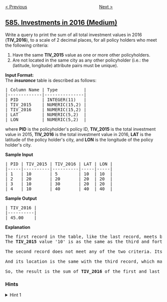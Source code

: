 <!--|This file generated by command(leetcode description); DO NOT EDIT.    |-->
<!--+----------------------------------------------------------------------+-->
<!--|@author    openset <openset.wang@gmail.com>                           |-->
<!--|@link      https://github.com/openset                                 |-->
<!--|@home      https://github.com/tonymontaro/leetcode-hints                        |-->
<!--+----------------------------------------------------------------------+-->

[< Previous](https://github.com/tonymontaro/leetcode-hints/tree/master/problems/find-customer-referee "Find Customer Referee")
　　　　　　　　　　　　　　　　
[Next >](https://github.com/tonymontaro/leetcode-hints/tree/master/problems/customer-placing-the-largest-number-of-orders "Customer Placing the Largest Number of Orders")

## [585. Investments in 2016 (Medium)](https://leetcode.com/problems/investments-in-2016 "2016年的投资")

<p>Write a query to print the sum of all total investment values in 2016 (<b>TIV_2016</b>), to a scale of 2 decimal places, for all policy holders who meet the following criteria:</p>

<ol>
	<li>Have the same <b>TIV_2015</b> value as one or more other policyholders.</li>
	<li>Are not located in the same city as any other policyholder (i.e.: the (latitude, longitude) attribute pairs must be unique).</li>
</ol>

<p><b>Input Format:</b><br />
The <b><i>insurance</i></b> table is described as follows:</p>

<pre>
| Column Name | Type          |
|-------------|---------------|
| PID         | INTEGER(11)   |
| TIV_2015    | NUMERIC(15,2) |
| TIV_2016    | NUMERIC(15,2) |
| LAT         | NUMERIC(5,2)  |
| LON         | NUMERIC(5,2)  |
</pre>

<p>where <b>PID</b> is the policyholder&#39;s policy ID, <b>TIV_2015</b> is the total investment value in 2015, <b>TIV_2016</b> is the total investment value in 2016, <b>LAT</b> is the latitude of the policy holder&#39;s city, and <b>LON</b> is the longitude of the policy holder&#39;s city.</p>

<p><b>Sample Input</b></p>

<pre>
| PID | TIV_2015 | TIV_2016 | LAT | LON |
|-----|----------|----------|-----|-----|
| 1   | 10       | 5        | 10  | 10  |
| 2   | 20       | 20       | 20  | 20  |
| 3   | 10       | 30       | 20  | 20  |
| 4   | 10       | 40       | 40  | 40  |
</pre>

<p><b>Sample Output</b></p>

<pre>
| TIV_2016 |
|----------|
| 45.00    |
</pre>

<p><b>Explanation</b></p>

<pre>
The first record in the table, like the last record, meets both of the two criteria.
The <b>TIV_2015</b> value &#39;10&#39; is as the same as the third and forth record, and its location unique.

The second record does not meet any of the two criteria. Its <b>TIV_2015</b> is not like any other policyholders.

And its location is the same with the third record, which makes the third record fail, too.

So, the result is the sum of <b>TIV_2016</b> of the first and last record, which is 45.</pre>

### Hints
<details>
<summary>Hint 1</summary>
Make the (LAT, LON) a pair to represent the location information
</details>
